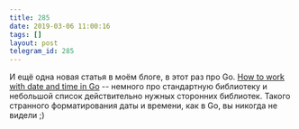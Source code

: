 ```yaml
---
title: 285
date: 2019-03-06 11:00:16
tags: []
layout: post
telegram_id: 285
---
```


И ещё одна новая статья в моём блоге, в этот раз про Go. [How to work with date and time in Go](https://articles.life4web.ru/eng/go-time/) -- немного про стандартную библиотеку и небольшой список действительно нужных сторонних библиотек. Такого странного форматирования даты и времени, как в Go, вы никогда не видели ;)
